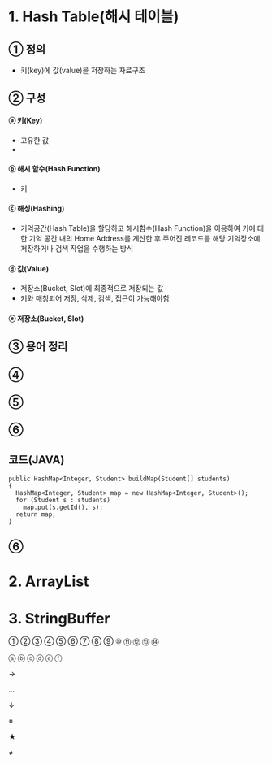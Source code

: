 # 1. Hash Table(해시 테이블)  
## ① 정의  
- 키(key)에 값(value)을 저장하는 자료구조
## ② 구성
#### ⓐ 키(Key)
- 고유한 값
- 
#### ⓑ 해시 함수(Hash Function)
- 키
#### ⓒ 해싱(Hashing)
- 기억공간(Hash Table)을 할당하고 해시함수(Hash Function)을 이용하여 키에 대한 기억 공간 내의 Home Address를 계산한 후 주어진 레코드를 해당 기억장소에 저장하거나 검색 작업을 수행하는 방식
#### ⓓ 값(Value)
- 저장소(Bucket, Slot)에 최종적으로 저장되는 값
- 키와 매칭되어 저장, 삭제, 검색, 접근이 가능해야함
#### ⓔ 저장소(Bucket, Slot)
## ③ 용어 정리
## ④ 
## ⑤
## ⑥
## 코드(JAVA)  
~~~
public HashMap<Integer, Student> buildMap(Student[] students)
{
  HashMap<Integer, Student> map = new HashMap<Integer, Student>();
  for (Student s : students) 
    map.put(s.getId(), s);
  return map;
}
~~~  
## ⑥
#
# 2. ArrayList  

#
# 3. StringBuffer  

①
②
③
④
⑤
⑥
⑦
⑧
⑨
⑩
⑪
⑫
⑬
⑭

ⓐ 
ⓑ 
ⓒ 
ⓓ 
ⓔ 
ⓕ 

→

…

↓

※

★

≠
